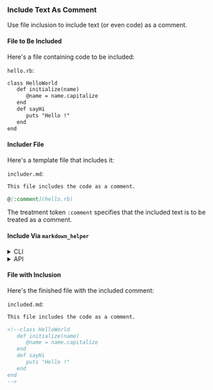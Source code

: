 ### Include Text As Comment

Use file inclusion to include text (or even code) as a comment.

#### File to Be Included

Here's a file containing code to be included:

```hello.rb```:
```markdown
class HelloWorld
   def initialize(name)
      @name = name.capitalize
   end
   def sayHi
      puts "Hello !"
   end
end
```

#### Includer File

Here's a template file that includes it:

```includer.md```:
```markdown
This file includes the code as a comment.

@[:comment](hello.rb)
```

The treatment token ```:comment``` specifies that the included text is to be treated as a comment.

#### Include Via <code>markdown_helper</code>
<details>
<summary>CLI</summary>
```sh
markdown_helper include --pristine includer.md included.md
```
(Option ```--pristine``` suppresses comment insertion.)
</details>
<details>
<summary>API</summary>
##### Ruby Code
```include.rb```:
```ruby
require 'markdown_helper'

# Option :pristine suppresses comment insertion.
markdown_helper = MarkdownHelper.new(:pristine => true)
markdown_helper.include('includer.md', 'included.md')
```
```
</details>

#### File with Inclusion

Here's the finished file with the included comment:

```included.md```:
```markdown
This file includes the code as a comment.

<!--class HelloWorld
   def initialize(name)
      @name = name.capitalize
   end
   def sayHi
      puts "Hello !"
   end
end
-->
```

